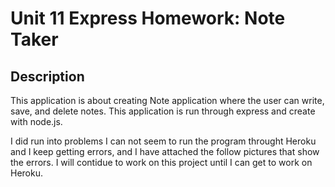# Unit 11 Express Homework: Note Taker

## Description
This application is about creating Note application where the user can write, save, and delete notes. This application is run through express and create with node.js. 

I did run into problems I can not seem to run the program throught Heroku and I keep getting errors, and I have attached the follow pictures that show the errors. I will contidue to work on this project until I can get to work on Heroku. 
